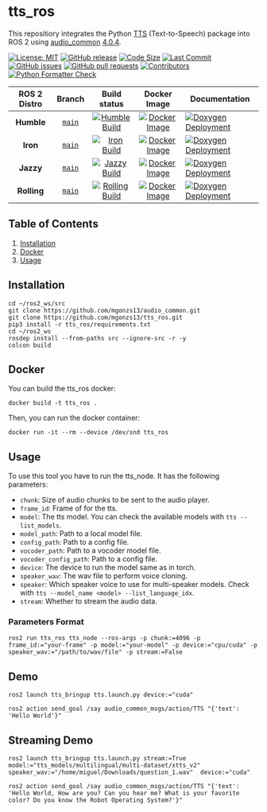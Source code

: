 # tts_ros

This repositiory integrates the Python [TTS](https://pypi.org/project/TTS/) (Text-to-Speech) package into ROS 2 using [audio_common](https://github.com/mgonzs13/audio_common) [4.0.4](https://github.com/mgonzs13/audio_common/releases/tag/4.0.4).

[![License: MIT](https://img.shields.io/badge/GitHub-MIT-informational)](https://opensource.org/license/mit) [![GitHub release](https://img.shields.io/github/release/mgonzs13/tts_ros.svg)](https://github.com/mgonzs13/tts_ros/releases) [![Code Size](https://img.shields.io/github/languages/code-size/mgonzs13/tts_ros.svg?branch=main)](https://github.com/mgonzs13/tts_ros?branch=main) [![Last Commit](https://img.shields.io/github/last-commit/mgonzs13/tts_ros.svg)](https://github.com/mgonzs13/tts_ros/commits/main) [![GitHub issues](https://img.shields.io/github/issues/mgonzs13/tts_ros)](https://github.com/mgonzs13/tts_ros/issues) [![GitHub pull requests](https://img.shields.io/github/issues-pr/mgonzs13/tts_ros)](https://github.com/mgonzs13/tts_ros/pulls) [![Contributors](https://img.shields.io/github/contributors/mgonzs13/tts_ros.svg)](https://github.com/mgonzs13/tts_ros/graphs/contributors) [![Python Formatter Check](https://github.com/mgonzs13/tts_ros/actions/workflows/python-formatter.yml/badge.svg?branch=main)](https://github.com/mgonzs13/tts_ros/actions/workflows/python-formatter.yml?branch=main)

<div align="center">

| ROS 2 Distro |                         Branch                          |                                                                                                     Build status                                                                                                     |                                                               Docker Image                                                               | Documentation                                                                                                                                        |
| :----------: | :-----------------------------------------------------: | :------------------------------------------------------------------------------------------------------------------------------------------------------------------------------------------------------------------: | :--------------------------------------------------------------------------------------------------------------------------------------: | ---------------------------------------------------------------------------------------------------------------------------------------------------- |
|  **Humble**  | [`main`](https://github.com/mgonzs13/tts_ros/tree/main) |  [![Humble Build](https://github.com/mgonzs13/tts_ros/actions/workflows/humble-docker-build.yml/badge.svg?branch=main)](https://github.com/mgonzs13/tts_ros/actions/workflows/humble-docker-build.yml?branch=main)   |  [![Docker Image](https://img.shields.io/badge/Docker%20Image%20-humble-blue)](https://hub.docker.com/r/mgons/tts_ros/tags?name=humble)  | [![Doxygen Deployment](https://github.com/mgonzs13/tts_ros/actions/workflows/doxygen-deployment.yml/badge.svg)](https://mgonzs13.github.io/tts_ros/) |
|   **Iron**   | [`main`](https://github.com/mgonzs13/tts_ros/tree/main) |     [![Iron Build](https://github.com/mgonzs13/tts_ros/actions/workflows/iron-docker-build.yml/badge.svg?branch=main)](https://github.com/mgonzs13/tts_ros/actions/workflows/iron-docker-build.yml?branch=main)      |    [![Docker Image](https://img.shields.io/badge/Docker%20Image%20-iron-blue)](https://hub.docker.com/r/mgons/tts_ros/tags?name=iron)    | [![Doxygen Deployment](https://github.com/mgonzs13/tts_ros/actions/workflows/doxygen-deployment.yml/badge.svg)](https://mgonzs13.github.io/tts_ros/) |
|  **Jazzy**   | [`main`](https://github.com/mgonzs13/tts_ros/tree/main) |    [![Jazzy Build](https://github.com/mgonzs13/tts_ros/actions/workflows/jazzy-docker-build.yml/badge.svg?branch=main)](https://github.com/mgonzs13/tts_ros/actions/workflows/jazzy-docker-build.yml?branch=main)    |   [![Docker Image](https://img.shields.io/badge/Docker%20Image%20-jazzy-blue)](https://hub.docker.com/r/mgons/tts_ros/tags?name=jazzy)   | [![Doxygen Deployment](https://github.com/mgonzs13/tts_ros/actions/workflows/doxygen-deployment.yml/badge.svg)](https://mgonzs13.github.io/tts_ros/) |
| **Rolling**  | [`main`](https://github.com/mgonzs13/tts_ros/tree/main) | [![Rolling Build](https://github.com/mgonzs13/tts_ros/actions/workflows/rolling-docker-build.yml/badge.svg?branch=main)](https://github.com/mgonzs13/tts_ros/actions/workflows/rolling-docker-build.yml?branch=main) | [![Docker Image](https://img.shields.io/badge/Docker%20Image%20-rolling-blue)](https://hub.docker.com/r/mgons/tts_ros/tags?name=rolling) | [![Doxygen Deployment](https://github.com/mgonzs13/tts_ros/actions/workflows/doxygen-deployment.yml/badge.svg)](https://mgonzs13.github.io/tts_ros/) |

</div>

## Table of Contents

1. [Installation](#installation)
2. [Docker](#docker)
3. [Usage](#usage)

## Installation

```shell
cd ~/ros2_ws/src
git clone https://github.com/mgonzs13/audio_common.git
git clone https://github.com/mgonzs13/tts_ros.git
pip3 install -r tts_ros/requirements.txt
cd ~/ros2_ws
rosdep install --from-paths src --ignore-src -r -y
colcon build
```

## Docker

You can build the tts_ros docker:

```shell
docker build -t tts_ros .
```

Then, you can run the docker container:

```shell
docker run -it --rm --device /dev/snd tts_ros
```

## Usage

To use this tool you have to run the tts_node. It has the following parameters:

- `chunk`: Size of audio chunks to be sent to the audio player.
- `frame_id`: Frame of for the tts.
- `model`: The tts model. You can check the available models with `tts --list_models`.
- `model_path`: Path to a local model file.
- `config_path`: Path to a config file.
- `vocoder_path`: Path to a vocoder model file.
- `vocoder_config_path`: Path to a config file.
- `device`: The device to run the model same as in torch.
- `speaker_wav`: The wav file to perform voice cloning.
- `speaker`: Which speaker voice to use for multi-speaker models. Check with `tts --model_name <model> --list_language_idx`.
- `stream`: Whether to stream the audio data.

### Parameters Format

```shell
ros2 run tts_ros tts_node --ros-args -p chunk:=4096 -p frame_id:="your-frame" -p model:="your-model" -p device:="cpu/cuda" -p speaker_wav:="/path/to/wav/file" -p stream:=False
```

## Demo

```shell
ros2 launch tts_bringup tts.launch.py device:="cuda"
```

```shell
ros2 action send_goal /say audio_common_msgs/action/TTS "{'text': 'Hello World'}"
```

## Streaming Demo

```shell
ros2 launch tts_bringup tts.launch.py stream:=True model:="tts_models/multilingual/multi-dataset/xtts_v2" speaker_wav:="/home/miguel/Downloads/question_1.wav"  device:="cuda"
```

```shell
ros2 action send_goal /say audio_common_msgs/action/TTS "{'text': 'Hello World, How are you? Can you hear me? What is your favorite color? Do you know the Robot Operating System?'}"
```
